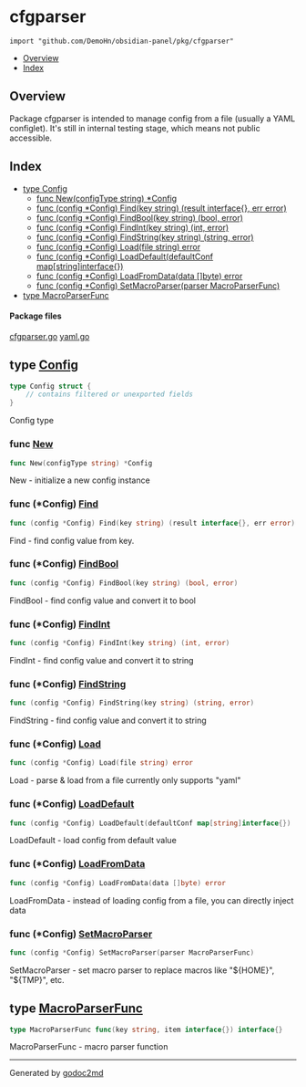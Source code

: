 

# cfgparser
`import "github.com/DemoHn/obsidian-panel/pkg/cfgparser"`

* [Overview](#pkg-overview)
* [Index](#pkg-index)

## <a name="pkg-overview">Overview</a>
Package cfgparser is intended to manage config from a file (usually a YAML configlet).
It's still in internal testing stage, which means not public accessible.




## <a name="pkg-index">Index</a>
* [type Config](#Config)
  * [func New(configType string) *Config](#New)
  * [func (config *Config) Find(key string) (result interface{}, err error)](#Config.Find)
  * [func (config *Config) FindBool(key string) (bool, error)](#Config.FindBool)
  * [func (config *Config) FindInt(key string) (int, error)](#Config.FindInt)
  * [func (config *Config) FindString(key string) (string, error)](#Config.FindString)
  * [func (config *Config) Load(file string) error](#Config.Load)
  * [func (config *Config) LoadDefault(defaultConf map[string]interface{})](#Config.LoadDefault)
  * [func (config *Config) LoadFromData(data []byte) error](#Config.LoadFromData)
  * [func (config *Config) SetMacroParser(parser MacroParserFunc)](#Config.SetMacroParser)
* [type MacroParserFunc](#MacroParserFunc)


#### <a name="pkg-files">Package files</a>
[cfgparser.go](pkg/cfgparser/cfgparser.go) [yaml.go](pkg/cfgparser/yaml.go)






## <a name="Config">type</a> [Config](pkg/cfgparser/cfgparser.go?s=360:467#L16)
``` go
type Config struct {
    // contains filtered or unexported fields
}

```
Config type







### <a name="New">func</a> [New](pkg/cfgparser/cfgparser.go?s=963:998#L38)
``` go
func New(configType string) *Config
```
New - initialize a new config instance





### <a name="Config.Find">func</a> (\*Config) [Find](pkg/cfgparser/cfgparser.go?s=2237:2307#L97)
``` go
func (config *Config) Find(key string) (result interface{}, err error)
```
Find - find config value from key.




### <a name="Config.FindBool">func</a> (\*Config) [FindBool](pkg/cfgparser/cfgparser.go?s=3147:3203#L137)
``` go
func (config *Config) FindBool(key string) (bool, error)
```
FindBool - find config value and convert it to bool




### <a name="Config.FindInt">func</a> (\*Config) [FindInt](pkg/cfgparser/cfgparser.go?s=2841:2895#L123)
``` go
func (config *Config) FindInt(key string) (int, error)
```
FindInt - find config value and convert it to string




### <a name="Config.FindString">func</a> (\*Config) [FindString](pkg/cfgparser/cfgparser.go?s=2520:2580#L109)
``` go
func (config *Config) FindString(key string) (string, error)
```
FindString - find config value and convert it to string




### <a name="Config.Load">func</a> (\*Config) [Load](pkg/cfgparser/cfgparser.go?s=1373:1418#L53)
``` go
func (config *Config) Load(file string) error
```
Load - parse & load from a file
currently only supports "yaml"




### <a name="Config.LoadDefault">func</a> (\*Config) [LoadDefault](pkg/cfgparser/cfgparser.go?s=2010:2079#L87)
``` go
func (config *Config) LoadDefault(defaultConf map[string]interface{})
```
LoadDefault - load config from default value




### <a name="Config.LoadFromData">func</a> (\*Config) [LoadFromData](pkg/cfgparser/cfgparser.go?s=1808:1861#L76)
``` go
func (config *Config) LoadFromData(data []byte) error
```
LoadFromData - instead of loading config from a file,
you can directly inject data




### <a name="Config.SetMacroParser">func</a> (\*Config) [SetMacroParser](pkg/cfgparser/cfgparser.go?s=1209:1269#L47)
``` go
func (config *Config) SetMacroParser(parser MacroParserFunc)
```
SetMacroParser - set macro parser to replace macros like "${HOME}", "${TMP}", etc.




## <a name="MacroParserFunc">type</a> [MacroParserFunc](pkg/cfgparser/cfgparser.go?s=276:343#L13)
``` go
type MacroParserFunc func(key string, item interface{}) interface{}
```
MacroParserFunc - macro parser function

- - -
Generated by [godoc2md](http://godoc.org/github.com/davecheney/godoc2md)
